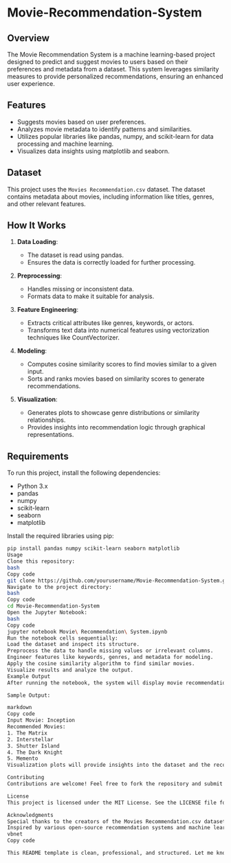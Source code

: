 # Movie-Recommendation-System

## Overview
The Movie Recommendation System is a machine learning-based project designed to predict and suggest movies to users based on their preferences and metadata from a dataset. This system leverages similarity measures to provide personalized recommendations, ensuring an enhanced user experience.

## Features
- Suggests movies based on user preferences.
- Analyzes movie metadata to identify patterns and similarities.
- Utilizes popular libraries like pandas, numpy, and scikit-learn for data processing and machine learning.
- Visualizes data insights using matplotlib and seaborn.

## Dataset
This project uses the `Movies Recommendation.csv` dataset. The dataset contains metadata about movies, including information like titles, genres, and other relevant features.

## How It Works
1. **Data Loading**: 
   - The dataset is read using pandas.
   - Ensures the data is correctly loaded for further processing.

2. **Preprocessing**:
   - Handles missing or inconsistent data.
   - Formats data to make it suitable for analysis.

3. **Feature Engineering**:
   - Extracts critical attributes like genres, keywords, or actors.
   - Transforms text data into numerical features using vectorization techniques like CountVectorizer.

4. **Modeling**:
   - Computes cosine similarity scores to find movies similar to a given input.
   - Sorts and ranks movies based on similarity scores to generate recommendations.

5. **Visualization**:
   - Generates plots to showcase genre distributions or similarity relationships.
   - Provides insights into recommendation logic through graphical representations.

## Requirements
To run this project, install the following dependencies:
- Python 3.x
- pandas
- numpy
- scikit-learn
- seaborn
- matplotlib

Install the required libraries using pip:
```bash
pip install pandas numpy scikit-learn seaborn matplotlib
Usage
Clone this repository:
bash
Copy code
git clone https://github.com/yourusername/Movie-Recommendation-System.git
Navigate to the project directory:
bash
Copy code
cd Movie-Recommendation-System
Open the Jupyter Notebook:
bash
Copy code
jupyter notebook Movie\ Recommendation\ System.ipynb
Run the notebook cells sequentially:
Load the dataset and inspect its structure.
Preprocess the data to handle missing values or irrelevant columns.
Engineer features like keywords, genres, and metadata for modeling.
Apply the cosine similarity algorithm to find similar movies.
Visualize results and analyze the output.
Example Output
After running the notebook, the system will display movie recommendations based on the input preferences or metadata.

Sample Output:

markdown
Copy code
Input Movie: Inception
Recommended Movies:
1. The Matrix
2. Interstellar
3. Shutter Island
4. The Dark Knight
5. Memento
Visualization plots will provide insights into the dataset and the recommendation process, such as genre distributions or similarity metrics.

Contributing
Contributions are welcome! Feel free to fork the repository and submit a pull request with your improvements or suggestions.

License
This project is licensed under the MIT License. See the LICENSE file for details.

Acknowledgments
Special thanks to the creators of the Movies Recommendation.csv dataset.
Inspired by various open-source recommendation systems and machine learning tutorials.
vbnet
Copy code

This README template is clean, professional, and structured. Let me know if you'd like to further customize it or need additional sections!













